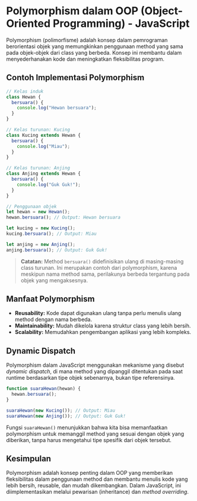 # Polymorphism dalam OOP (Object-Oriented Programming) - JavaScript

Polymorphism (polimorfisme) adalah konsep dalam pemrograman berorientasi objek yang memungkinkan penggunaan method yang sama pada objek-objek dari class yang berbeda. Konsep ini membantu dalam menyederhanakan kode dan meningkatkan fleksibilitas program.

## Contoh Implementasi Polymorphism

```javascript
// Kelas induk
class Hewan {
  bersuara() {
    console.log("Hewan bersuara");
  }
}

// Kelas turunan: Kucing
class Kucing extends Hewan {
  bersuara() {
    console.log("Miau");
  }
}

// Kelas turunan: Anjing
class Anjing extends Hewan {
  bersuara() {
    console.log("Guk Guk!");
  }
}

// Penggunaan objek
let hewan = new Hewan();
hewan.bersuara(); // Output: Hewan bersuara

let kucing = new Kucing();
kucing.bersuara(); // Output: Miau

let anjing = new Anjing();
anjing.bersuara(); // Output: Guk Guk!
```

> **Catatan:** Method `bersuara()` didefinisikan ulang di masing-masing class turunan. Ini merupakan contoh dari polymorphism, karena meskipun nama method sama, perilakunya berbeda tergantung pada objek yang mengaksesnya.

## Manfaat Polymorphism

- **Reusability:** Kode dapat digunakan ulang tanpa perlu menulis ulang method dengan nama berbeda.
- **Maintainability:** Mudah dikelola karena struktur class yang lebih bersih.
- **Scalability:** Memudahkan pengembangan aplikasi yang lebih kompleks.

## Dynamic Dispatch

Polymorphism dalam JavaScript menggunakan mekanisme yang disebut _dynamic dispatch_, di mana method yang dipanggil ditentukan pada saat runtime berdasarkan tipe objek sebenarnya, bukan tipe referensinya.

```javascript
function suaraHewan(hewan) {
  hewan.bersuara();
}

suaraHewan(new Kucing()); // Output: Miau
suaraHewan(new Anjing()); // Output: Guk Guk!
```

Fungsi `suaraHewan()` menunjukkan bahwa kita bisa memanfaatkan polymorphism untuk memanggil method yang sesuai dengan objek yang diberikan, tanpa harus mengetahui tipe spesifik dari objek tersebut.

## Kesimpulan

Polymorphism adalah konsep penting dalam OOP yang memberikan fleksibilitas dalam penggunaan method dan membantu menulis kode yang lebih bersih, reusable, dan mudah dikembangkan. Dalam JavaScript, ini diimplementasikan melalui pewarisan (inheritance) dan _method overriding_.


